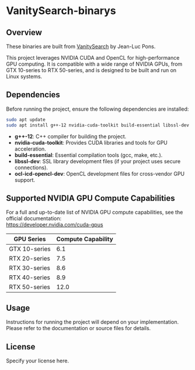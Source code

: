# VanitySearch-binarys

## Overview

These binaries are built from [VanitySearch](https://github.com/JeanLucPons/VanitySearch) by Jean-Luc Pons.

This project leverages NVIDIA CUDA and OpenCL for high-performance GPU computing. It is compatible with a wide range of NVIDIA GPUs, from GTX 10-series to RTX 50-series, and is designed to be built and run on Linux systems.

## Dependencies

Before running the project, ensure the following dependencies are installed:

```bash
sudo apt update
sudo apt install g++-12 nvidia-cuda-toolkit build-essential libssl-dev ocl-icd-opencl-dev
```

- **g++-12**: C++ compiler for building the project.
- **nvidia-cuda-toolkit**: Provides CUDA libraries and tools for GPU acceleration.
- **build-essential**: Essential compilation tools (gcc, make, etc.).
- **libssl-dev**: SSL library development files (if your project uses secure connections).
- **ocl-icd-opencl-dev**: OpenCL development files for cross-vendor GPU support.

## Supported NVIDIA GPU Compute Capabilities

For a full and up-to-date list of NVIDIA GPU compute capabilities, see the official documentation:  
https://developer.nvidia.com/cuda-gpus

| GPU Series      | Compute Capability |
|-----------------|-------------------|
| GTX 10-series   | 6.1               |
| RTX 20-series   | 7.5               |
| RTX 30-series   | 8.6               |
| RTX 40-series   | 8.9               |
| RTX 50-series   | 12.0              |

## Usage

Instructions for running the project will depend on your implementation. Please refer to the documentation or source files for details.

## License

Specify your license here.
